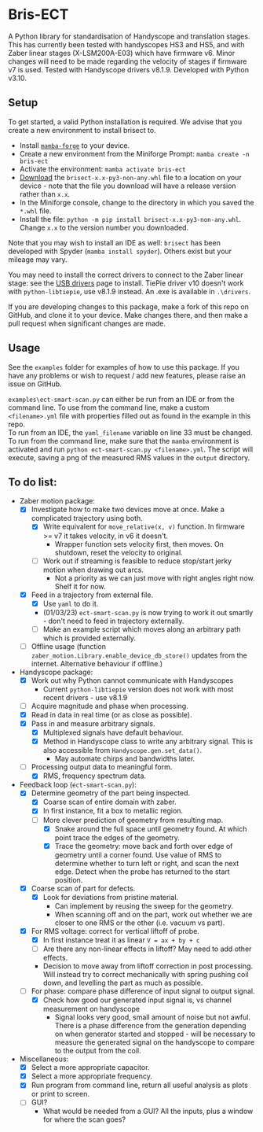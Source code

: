 # Bris-ECT

A Python library for standardisation of Handyscope and translation stages. This has currently been tested with handyscopes HS3 and HS5, and with Zaber linear stages (X-LSM200A-E03) which have firmware v6. Minor changes will need to be made regarding the velocity of stages if firmware v7 is used.
Tested with Handyscope drivers v8.1.9. Developed with Python v3.10.

## Setup

To get started, a valid Python installation is required. We advise that you create a new environment to install brisect to.

- Install [`mamba-forge`](https://github.com/conda-forge/miniforge#mambaforge) to your device.
- Create a new environment from the Miniforge Prompt: `mamba create -n bris-ect`
- Activate the environment: `mamba activate bris-ect`
- [Download](https://github.com/mgchandler/brisect/blob/main/dist/brisect-0.1.2a1-py3-none-any.whl) the `brisect-x.x-py3-non-any.whl` file to a location on your device - note that the file you download will have a release version rather than `x.x`.
- In the Miniforge console, change to the directory in which you saved the `*.whl` file.
- Install the file: `python -m pip install brisect-x.x-py3-non-any.whl`. Change `x.x` to the version number you downloaded.

Note that you may wish to install an IDE as well: `brisect` has been developed with Spyder (`mamba install spyder`). Others exist but your mileage may vary.

You may need to install the correct drivers to connect to the Zaber linear stage: see the [USB drivers](https://www.zaber.com/software) page to install. TiePie driver v10 doesn't work with `python-libtiepie`, use v8.1.9 instead. An .exe is available in `.\drivers`.

If you are developing changes to this package, make a fork of this repo on GitHub, and clone it to your device. Make changes there, and then make a pull request when significant changes are made.

## Usage

See the `examples` folder for examples of how to use this package. If you have any problems or wish to request / add new features, please raise an issue on GitHub.

`examples\ect-smart-scan.py` can either be run from an IDE or from the command line. To use from the command line, make a custom `<filename>.yml` file with properties filled out as found in the example in this repo.  
To run from an IDE, the `yaml_filename` variable on line 33 must be changed. To run from the command line, make sure that the `mamba` environment is activated and run `python ect-smart-scan.py <filename>.yml`. The script will execute, saving a png of the measured RMS values in the `output` directory.

## To do list:

- Zaber motion package:
	- [x] Investigate how to make two devices move at once. Make a complicated trajectory using both.
		- [x] Write equivalent for `move_relative(x, v)` function. In firmware >= v7 it takes velocity, in v6 it doesn't.
			- Wrapper function sets velocity first, then moves. On shutdown, reset the velocity to original.
		- [ ] Work out if streaming is feasible to reduce stop/start jerky motion when drawing out arcs.
			- Not a priority as we can just move with right angles right now. Shelf it for now.
	- [x] Feed in a trajectory from external file.
		- [x] Use `yaml` to do it.
		- (01/03/23) `ect-smart-scan.py` is now trying to work it out smartly - don't need to feed in trajectory externally.
		- [ ] Make an example script which moves along an arbitrary path which is provided externally.
	- [ ] Offline usage (function `zaber_motion.Library.enable_device_db_store()` updates from the internet. Alternative behaviour if offline.)
	
- Handyscope package:
	- [x] Work out why Python cannot communicate with Handyscopes
		- Current `python-libtiepie` version does not work with most recent drivers - use v8.1.9
	- [ ] Acquire magnitude and phase when processing.
	- [x] Read in data in real time (or as close as possible).
	- [x] Pass in and measure arbitrary signals.
		- [x] Multiplexed signals have default behaviour.
		- [x] Method in Handyscope class to write any arbitrary signal. This is also accessible from `Handyscope.gen.set_data()`.
			- May automate chirps and bandwidths later.
	- [ ] Processing output data to meaningful form.
		- [x] RMS, frequency spectrum data.
- Feedback loop (`ect-smart-scan.py`):
	- [x] Determine geometry of the part being inspected.
		- [x] Coarse scan of entire domain with zaber.
		- [x] In first instance, fit a box to metallic region.
		- [ ] More clever prediction of geometry from resulting map.
		  - [x] Snake around the full space until geometry found. At which point trace the edges of the geometry.
		  - [x] Trace the geometry: move back and forth over edge of geometry until a corner found. Use value of RMS to determine whether to turn left or right, and scan the next edge. Detect when the probe has returned to the start position.
	- [x] Coarse scan of part for defects.
		- [x] Look for deviations from pristine material.
			- Can implement by reusing the sweep for the geometry.
			- When scanning off and on the part, work out whether we are closer to one RMS or the other (i.e. vacuum vs part).
	- [x] For RMS voltage: correct for vertical liftoff of probe.
		- [x] In first instance treat it as linear `V = ax + by + c`
		- [ ] Are there any non-linear effects in liftoff? May need to add other effects.
		- Decision to move away from liftoff correction in post processing. Will instead try to correct mechanically with spring pushing coil down, and levelling the part as much as possible.
	- [ ] For phase: compare phase difference of input signal to output signal.
		- [x] Check how good our generated input signal is, vs channel measurement on handyscope
			- Signal looks very good, small amount of noise but not awful.  
			  There is a phase difference from the generation depending on when generator started and stopped - will be necessary to measure the generated signal on the handyscope to compare to the output from the coil.
- Miscellaneous:
	- [x] Select a more appropriate capacitor.
	- [x] Select a more appropriate frequency.
	- [x] Run program from command line, return all useful analysis as plots or print to screen.
	- [ ] GUI?
		- What would be needed from a GUI? All the inputs, plus a window for where the scan goes?